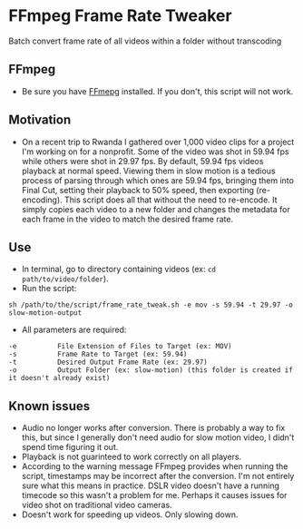 # FFmpeg Frame Rate Tweaker
Batch convert frame rate of all videos within a folder without transcoding

## FFmpeg
* Be sure you have [FFmepg](https://trac.ffmpeg.org/wiki/CompilationGuide) installed. If you don't, this script will not work.

## Motivation
* On a recent trip to Rwanda I gathered over 1,000 video clips for a project I'm working on for a nonprofit. Some of the video was shot in 59.94 fps while others were shot in 29.97 fps. By default, 59.94 fps videos playback at normal speed. Viewing them in slow motion is a tedious process of parsing through which ones are 59.94 fps, bringing them into Final Cut, setting their playback to 50% speed, then exporting (re-encoding). This script does all that without the need to re-encode. It simply copies each video to a new folder and changes the metadata for each frame in the video to match the desired frame rate.

## Use
* In terminal, go to directory containing videos (ex: `cd path/to/video/folder`).
* Run the script:
~~~
sh /path/to/the/script/frame_rate_tweak.sh -e mov -s 59.94 -t 29.97 -o slow-motion-output
~~~
* All parameters are required:
~~~
-e          File Extension of Files to Target (ex: MOV)
-s          Frame Rate to Target (ex: 59.94)
-t          Desired Output Frame Rate (ex: 29.97)
-o          Output Folder (ex: slow-motion) (this folder is created if it doesn't already exist)
~~~

## Known issues
* Audio no longer works after conversion. There is probably a way to fix this, but since I generally don't need audio for slow motion video, I didn't spend time figuring it out.
* Playback is not guarinteed to work correctly on all players.
* According to the warning message FFmpeg provides when running the script, timestamps may be incorrect after the conversion. I'm not entirely sure what this means in practice. DSLR video doesn't have a running timecode so this wasn't a problem for me. Perhaps it causes issues for video shot on traditional video cameras.
* Doesn't work for speeding up videos. Only slowing down.
